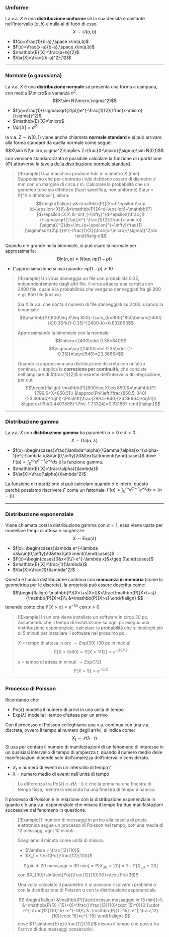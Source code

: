 ### Uniforme
La v.a. $X$ è una **distribuzione uniforme** se la sua densità è costante nell'intervallo $(a,b)$ e nulla al di fuori di esso.
$$X\sim U(a,b)$$
- $f(x)=\frac{1}{b-a},\space x\in(a,b)$
- $F(x)=\frac{x-a}{b-a},\space x\in(a,b)$
- $\mathbb{E}[X]=\frac{a+b}{2}$
- $Var[X]=\frac{(b-a)^2}{12}$
---
### Normale (o gaussiana)
La v.a. $X$ è una **distribuzione normale** se presenta una forma a campana, con media $\micro$ e varianza $\sigma^2$.
$$X\sim N(\micro,\sigma^2)$$
- $f(x)=\frac{1}{\sigma\sqrt{2\pi}}e^{-\frac{1}{2}(\frac{x-\micro}{\sigma})^2}$
- $\mathbb{E}[X]=\micro$
- $Var[X]=\sigma^2$

la v.a. $Z\sim N(0,1)$ viene anche chiamata **normale standard** e si può arrivare alla forma standard da quella normale come segue:
$$X\sim N(\micro,\sigma^2)\implies Z=\frac{X-\micro}{\sigma}\sim N(0,1)$$
con versione standardizzata è possibile calcolare la funzione di ripartizione ($\Phi$) attraverso la [tavola della distribuzione normale standard](https://www.sjsu.edu/faculty/gerstman/EpiInfo/z-table.htm).

>[!Example]
>Una macchina produce tubi di diametro $X$ (mm).
>Supponiamo che per contratto i tubi debbano essere di diametro $d$ mm con un margine di circa $\epsilon$ m.
>Calcolare la probabilità che un generico tubo sia difettoso (fuori specifica, non uniforme)
>Sia $p=\mathbb{P}[\text{"X è difettoso"}]$, allora:
>$$\begin{flalign}
>p&=\mathbb{P}[(X<d-\epsilon)\cup (d+\epsilon<X)]\\
>&=\mathbb{P}[X<d-\epsilon]+\mathbb{P}[d+\epsilon<X]\\
>&=\int_{-\infty}^{d-\epsilon}\frac{1}{\sigma\sqrt{2\pi}}e^{-\frac{1}{2}(\frac{x-\micro}{\sigma})^2}dx+\int_{d+\epsilon}^{+\infty}\frac{1}{\sigma\sqrt{2\pi}}e^{-\frac{1}{2}(\frac{x-\micro}{\sigma})^2}dx
>\end{flalign}$$

Quando $n$ è grande nella binomiale, si può usare la normale per approssimarla:
$$\text{Bin}(n,p)\approx N(np,np(1-p))$$
- L'approssimazione si usa quando: $np(1-p)\geq 10$

>[!Example]
>Un virus danneggia un file con probabilità $0.35$, indipendentemente dagli altri file.
>Il virus attacca una cartella con $2400$ file, quale è la probabilitàà che vengano danneggiati fra gli $800$ e gli $850$ file (inclusi).
>
>Sia $X$ la v.a. che conta il numero di file danneggiati su $2400$, usando la binomiale:
>$$\mathbb{P}[800\leq X\leq 850]=\sum_{k=800}^850\binom{2400}{k}0.35^k(1-0.35)^{2400-k}=0.632893$$
>
>Approssimando la binomiale con la normale:
>$$\micro=2400\cdot 0.35=840$$
>$$\sigma=\sqrt{2400\cdot 0.35\cdot (1-0.35)}=\sqrt{546}=23.36664$$
>
>Quando si approssima una distribuzione discreta con un'altra continua, si applica la **correzione per continuità**, che consiste nell'ampliare di $\frac{1}{2}$ si estremi dell'intervallo di integrazione, per cui:
>$$\begin{flalign}
>\mathbb{P}[800\leq X\leq 850]&=\mathbb{P}[799.5<X<850.5]\\
>&\approx\Phi\left(\frac{850.5-840}{23.36664}\right)-\Phi\left(\frac{799.5-840}{23.36664}\right)\\
>&\approx\Phi(0.4493586)-\Phi(-1.73324)=0.631887
>\end{flalign}$$

---
### Distribuzione gamma
La v.a. $X$ con **distribuzione gamma** ha parametri $\alpha>0$ e $\lambda>0$.
$$X\sim \text{Ga}(\alpha,\lambda)$$
- $f(x)=\begin{cases}\frac{\lambda^\alpha}{\Gamma(\alpha)}x^{\alpha-1}e^{-\lambda x}&x\in(0,\infty)\\0&\text{altrimenti}\end{cases}$
	dove $\Gamma(\alpha)=\int_0^\infty x^{\alpha-1}e^{-x}dx$ è la funzione gamma.
- $\mathbb{E}[X]=\frac{\alpha}{\lambda}$
- $Var[X]=\frac{\alpha}{\lambda^2}$

La funzione di ripartizione si può calcolare quando $\alpha$ è intero, questo perchè possiamo riscrivere $\Gamma$ come un fattoriale: $\Gamma(\alpha)=\int_0^\infty x^{\alpha-1}e^{-x}dx=(\alpha-1)!$

---
### Distribuzione esponenziale
Viene chiamata così la distribuzione gamma con $\alpha=1$, essa viene usata per modellare tempi di attesa e lunghezze.
$$X\sim \text{Exp}(\lambda)$$
- $f(x)=\begin{cases}\lambda e^{-\lambda x}&x\in(0,\infty)\\0&\text{altrimenti}\end{cases}$
- $F(x)=\begin{cases}0&x<0\\1-e^{-\lambda x}&x\geq 0\end{cases}$
- $\mathbb{E}[X]=\frac{1}{\lambda}$
- $Var[X]=\frac{1}{\lambda^2}$

Questa è l'unica distribuzione continua con **mancanza di memoria** (come la geometrica per le discrete), la proprietà può essere descritta come:
$$\begin{flalign}
\mathbb{P}[X>t+s|X>t]&=\frac{\mathbb{P}[X>t+s]}{\mathbb{P}[X>t]}\\
&=\mathbb{P}[X>s]
\end{flalign}
$$
tenendo conto che $\mathbb{P}[X>x]=e^{-\lambda x}$ con $x>0$.

>[!Example]
>In un ora viene installato un software in circa 30 pc.
>Assumendo che il tempo di installazione su ogni pc esegua una distribuzione esponenziale, calcolare la probabilità che si impieghi più di 5 minuti per installare il software nel prossimo pc.
>
>$X$ = tempo di attesa in ore $\sim Exp(30)$ (30 pc in media)
>$$\mathbb{P}[X>5/60]=\mathbb{P}[X>1/12]=e^{-30/12}$$
>
>$x$ = tempo di attesa in minuti $\sim Exp(1/2)$
>$$\mathbb{P}[X>5]=e^{-5/2}$$

---
### Processo di Poisson
Ricordando che:
- $\text{Po}(\lambda)$ modella il numero di arrivi in una unità di tempo
- $\text{Exp}(\lambda)$ modella il tempo d'attesa per un arrivo

Con il processo di Poisson colleghiamo una v.a. continua con una v.a. discreta, ovvero il tempo al numero degli arrivi, si indica come:
$$X_t\sim \mathcal{P}(\lambda\cdot t)$$
Si usa per contare il numero di manifestazioni di un fenomeno di interesse in un qualsiasi intervallo di tempo di ampiezza $t$, quando il numero medio delle manifestazioni dipende solo dall'ampiezza dell'intervallo considerato.
- $X_t$ = numero di eventi in un intervallo di tempo $t$
- $\lambda$ = numero medio di eventi nell'unità di tempo

>La differenza tra $\text{Po}(\lambda)$ e $\mathcal{P}(\lambda\cdot t)$ è che la prima ha una finestra di tempo fissa, mentre la seconda ha una finestra di tempo dinamica.

Il processo di Poisson è in relazione con la distribuzione esponenziale in quanto c'è una v.a. esponenziale che misura il tempo fra due manifestazioni successive del fenomeno in questione.

>[!Example]
>Il numero di messaggi in arrivo alla casella di posta elettronica segue un processo di Poisson nel tempo, con una media di $12$ messaggi ogni $10$ minuti.
>
>Scegliamo il minuto come unità di misura.
>- $\lambda = \frac{12}{10}$
>- $X_t = \text{Po}(\frac{12}{10}t)$
>
>$$\mathbb{P}[\text{più di 20 messaggi in 30 min}]=\mathbb{P}[X_{30}>20]=1-\mathbb{P}[X_{30}\leq 20]$$
>con $X_{30}\sim\text{Po}(\frac{12}{10}30)=\text{Po}(36)$
>
>Una volta calcolato il parametro $\lambda$ si possono risolvere i problemi o con la distribuzione di Poisson o con la distribuzione esponenziale.
>
>$$
>\begin{flalign}
>&\mathbb{P}[\text{nessun messaggio in 15 min}]=\\
>&=\mathbb{P}[X_{15}=0]=\frac{(\frac{12}{10}\cdot 15)^0}{0!}\cdot e^{-\frac{12}{10}15}=e^{-18}\\
>&=\mathbb{P}[T>15]=e^{-\frac{12}{10}\cdot 15}=e^{-18}
>\end{flalign}
>$$
>dove $T\sim\text{Exp}(\frac{12}{10})$ misura il tempo che passa fra l'arrivo di due messaggi consecutivi.





